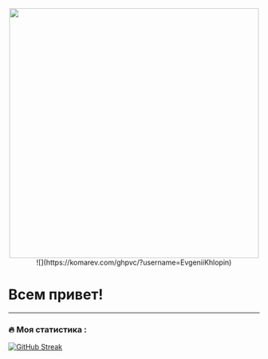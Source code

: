 <div id="header" align="center">
  <img src="https://media.giphy.com/media/SWoSkN6DxTszqIKEqv/giphy.gif" width="500"/>
</div>

<div align="center">
 ![](https://komarev.com/ghpvc/?username=EvgeniiKhlopin)
</div>

# Всем привет!

---

### :fire: Моя статистика :

[![GitHub Streak](https://github-readme-streak-stats.herokuapp.com?user=EvgeniiKhlopin&theme=dark&locale=ru&mode=weekly)](https://git.io/streak-stats)
